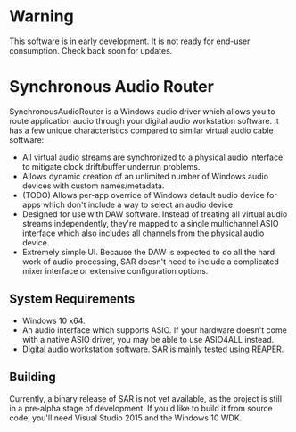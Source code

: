 # Warning

This software is in early development. It is not ready for end-user consumption.
Check back soon for updates.

# Synchronous Audio Router

SynchronousAudioRouter is a Windows audio driver which allows you to route
application audio through your digital audio workstation software. It has a few
unique characteristics compared to similar virtual audio cable software:

* All virtual audio streams are synchronized to a physical audio interface to
  mitigate clock drift/buffer underrun problems.
* Allows dynamic creation of an unlimited number of Windows audio devices with
  custom names/metadata.
* (TODO) Allows per-app override of Windows default audio device for apps which
  don't include a way to select an audio device.
* Designed for use with DAW software. Instead of treating all virtual audio
  streams independently, they're mapped to a single multichannel ASIO interface
  which also includes all channels from the physical audio device.
* Extremely simple UI. Because the DAW is expected to do all the hard work of
  audio processing, SAR doesn't need to include a complicated mixer interface or
  extensive configuration options.

## System Requirements

* Windows 10 x64.
* An audio interface which supports ASIO. If your hardware doesn't come with a
  native ASIO driver, you may be able to use ASIO4ALL instead.
* Digital audio workstation software. SAR is mainly tested using [REAPER](http://www.reaper.fm/).

## Building

Currently, a binary release of SAR is not yet available, as the project is still
in a pre-alpha stage of development. If you'd like to build it from source code,
you'll need Visual Studio 2015 and the Windows 10 WDK.


